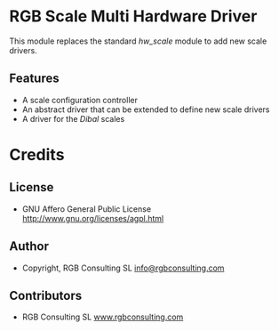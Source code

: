 RGB Scale Multi Hardware Driver
===============================

This module replaces the standard *hw_scale* module to add new scale drivers.

Features
--------

* A scale configuration controller 
* An abstract driver that can be extended to define new scale drivers
* A driver for the *Dibal* scales

Credits
=======

License
-------

* GNU Affero General Public License
    http://www.gnu.org/licenses/agpl.html

Author
------

* Copyright, RGB Consulting SL 
    <info@rgbconsulting.com>

Contributors
------------

* RGB Consulting SL
    www.rgbconsulting.com
